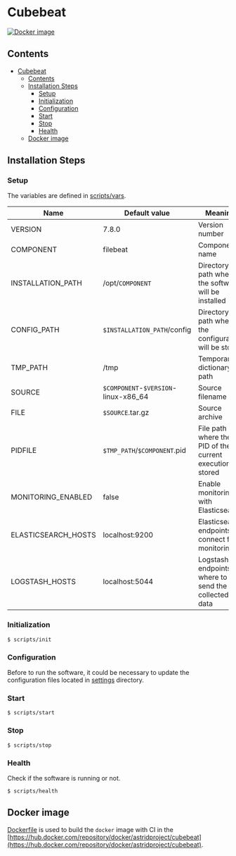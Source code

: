 # Cubebeat

[![Docker image](https://img.shields.io/docker/image-size/astridproject/cubebeat?label=image&logo=docker)](https://hub.docker.com/repository/docker/astridproject/cubebeat)

## Contents

- [Cubebeat](#cubebeat)
  - [Contents](#contents)
  - [Installation Steps](#installation-steps)
    - [Setup](#setup)
    - [Initialization](#initialization)
    - [Configuration](#configuration)
    - [Start](#start)
    - [Stop](#stop)
    - [Health](#health)
  - [Docker image](#docker-image)

## Installation Steps

### Setup

The variables are defined in [scripts/vars](scripts/vars).

Name                | Default value                        | Meaning
--------------------|--------------------------------------|--------
VERSION             | 7.8.0                                | Version number
COMPONENT           | filebeat                             | Component name
INSTALLATION_PATH   | /opt/`COMPONENT`                     | Directory path where the software will be installed
CONFIG_PATH         | `$INSTALLATION_PATH`/config          | Directory path where the configuration will be stored
TMP_PATH            | /tmp                                 | Temporary dictionary path
SOURCE              | `$COMPONENT`-`$VERSION`-linux-x86_64 | Source filename
FILE                | `$SOURCE`.tar.gz                     | Source archive
PIDFILE             | `$TMP_PATH`/`$COMPONENT`.pid         | File path where the PID of the current execution is stored
MONITORING_ENABLED  | false                                | Enable monitoring with Elasticsearch
ELASTICSEARCH_HOSTS | localhost:9200                       | Elasticsearch endpoints to connect for monitoring
LOGSTASH_HOSTS      | localhost:5044                       | Logstash endpoints where to send the collected data

### Initialization

```console
$ scripts/init
```

### Configuration

Before to run the software, it could be necessary to update the configuration files located in [settings](settings) directory.

### Start

```console
$ scripts/start
```

### Stop

```console
$ scripts/stop
```

### Health

Check if the software is running or not.

```console
$ scripts/health
```

## Docker image

[Dockerfile](Dockerfile) is used to build the `docker` image with CI in the [https://hub.docker.com/repository/docker/astridproject/cubebeat](https://hub.docker.com/repository/docker/astridproject/cubebeat).
